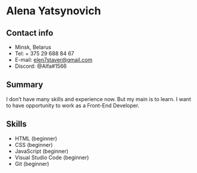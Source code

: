 # Alena Yatsynovich
## Contact info

- Minsk, Belarus
- Tel: + 375 29 688 84 67
- E-mail: elen7staver@gmail.com
- Discord: @Alfa#1566
## Summary

I don’t have many skills and experience now. But my main is to learn. I want to have opportunity to work as a Front-End Developer.
## Skills

- HTML (beginner)
- CSS (beginner)
- JavaScript (beginner)
- Visual Studio Code (beginner)
- Git (beginner)